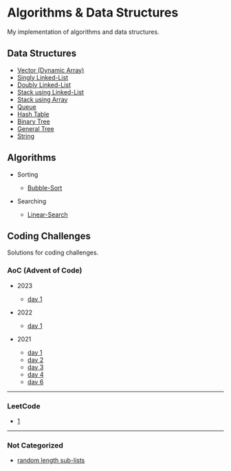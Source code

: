 # Algorithms & Data Structures

My implementation of algorithms and data structures.


## Data Structures

- [Vector (Dynamic Array)](https://github.com/thehxdev/algo-dt/tree/main/data-structures/vector)
- [Singly Linked-List](https://github.com/thehxdev/algo-ds/tree/main/data-structures/singly-linked-list)
- [Doubly Linked-List](https://github.com/thehxdev/algo-ds/tree/main/data-structures/doubly-linked-list)
- [Stack using Linked-List](https://github.com/thehxdev/algo-ds/tree/main/data-structures/stack-ll)
- [Stack using Array](https://github.com/thehxdev/algo-ds/tree/main/data-structures/stack-a)
- [Queue](https://github.com/thehxdev/algo-ds/tree/main/data-structures/queue)
- [Hash Table](https://github.com/thehxdev/algo-ds/tree/main/data-structures/hash-table)
- [Binary Tree](https://github.com/thehxdev/algo-ds/tree/main/data-structures/b-tree)
- [General Tree](https://github.com/thehxdev/algo-ds/tree/main/data-structures/general-tree)
- [String](https://github.com/thehxdev/algo-ds/tree/main/data-structures/string)


## Algorithms

- Sorting
    - [Bubble-Sort](https://github.com/thehxdev/algo-dt/tree/main/algorithms/sorting/bubble-sort)

- Searching
    - [Linear-Search](https://github.com/thehxdev/algo-dt/tree/main/algorithms/searching/linear-search)


## Coding Challenges

Solutions for coding challenges.

### AoC (Advent of Code)

- 2023
    - [day 1](https://github.com/thehxdev/algo-ds/tree/main/challenges/advent-of-code/2023/d1)

- 2022
    - [day 1](https://github.com/thehxdev/algo-ds/tree/main/challenges/advent-of-code/2022/d1)

- 2021
    - [day 1](https://github.com/thehxdev/algo-ds/tree/main/challenges/advent-of-code/2021/d1)
    - [day 2](https://github.com/thehxdev/algo-ds/tree/main/challenges/advent-of-code/2021/d2)
    - [day 3](https://github.com/thehxdev/algo-ds/tree/main/challenges/advent-of-code/2021/d3)
    - [day 4](https://github.com/thehxdev/algo-ds/tree/main/challenges/advent-of-code/2021/d4)
    - [day 6](https://github.com/thehxdev/algo-ds/tree/main/challenges/advent-of-code/2021/d6)

---

### LeetCode

- [1](https://github.com/thehxdev/algo-ds/tree/main/challenges/leetcode/1)

---

### Not Categorized

- [random length sub-lists](https://github.com/thehxdev/algo-ds/tree/main/challenges/not-categorized/random-length-sublists)
